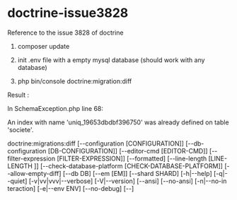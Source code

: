 # doctrine-issue3828
Reference to the issue 3828 of doctrine

1. composer update

2. init .env file with a empty mysql database (should work with any database)

3. php bin/console doctrine:migration:diff

Result :

In SchemaException.php line 68:
                                                                                      
  An index with name 'uniq_19653dbdbf396750' was already defined on table 'societe'.  
                                                                                      

doctrine:migrations:diff [--configuration [CONFIGURATION]] [--db-configuration [DB-CONFIGURATION]] [--editor-cmd [EDITOR-CMD]] [--filter-expression [FILTER-EXPRESSION]] [--formatted] [--line-length [LINE-LENGTH
]] [--check-database-platform [CHECK-DATABASE-PLATFORM]] [--allow-empty-diff] [--db DB] [--em [EM]] [--shard SHARD] [-h|--help] [-q|--quiet] [-v|vv|vvv|--verbose] [-V|--version] [--ansi] [--no-ansi] [-n|--no-in
teraction] [-e|--env ENV] [--no-debug] [--] <command>
